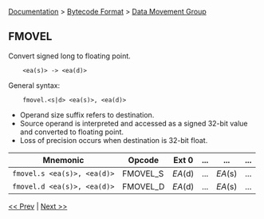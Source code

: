 [Documentation](../../README.md) > [Bytecode Format](../README.md) > [Data Movement Group](../InstructionsDataMovel.md)

## FMOVEL

Convert signed long to floating point.

        <ea(s)> -> <ea(d)>

General syntax:

        fmovel.<s|d> <ea(s)>, <ea(d)>

* Operand size suffix refers to destination.
* Source operand is interpreted and accessed as a signed 32-bit value and converted to floating point.
* Loss of precision occurs when destination is 32-bit float.

| Mnemonic | Opcode | Ext 0 | ... | ... | ... |
| - | - | - | - | - | - |
| `fmovel.s <ea(s)>, <ea(d)>` | FMOVEL_S | *EA*(d) | ... | *EA*(s) | ... |
| `fmovel.d <ea(s)>, <ea(d)>` | FMOVEL_D | *EA*(d) | ... | *EA*(s) | ... |

[<< Prev](./d_05.md) | [Next >>](./d_07.md)
